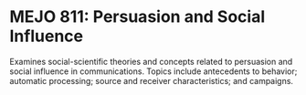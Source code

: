 # MEJO 811: Persuasion and Social Influence

Examines social-scientific theories and concepts related to persuasion and social influence in communications. Topics include antecedents to behavior; automatic processing; source and receiver characteristics; and campaigns.